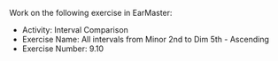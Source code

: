 Work on the following exercise in EarMaster:
- Activity: Interval Comparison
- Exercise Name: All intervals from Minor 2nd to Dim 5th - Ascending
- Exercise Number: 9.10
